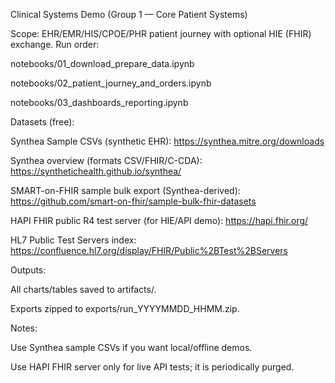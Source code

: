 Clinical Systems Demo (Group 1 — Core Patient Systems)

Scope: EHR/EMR/HIS/CPOE/PHR patient journey with optional HIE (FHIR) exchange.
Run order:

notebooks/01_download_prepare_data.ipynb

notebooks/02_patient_journey_and_orders.ipynb

notebooks/03_dashboards_reporting.ipynb

Datasets (free):

Synthea Sample CSVs (synthetic EHR): https://synthea.mitre.org/downloads

Synthea overview (formats CSV/FHIR/C-CDA): https://synthetichealth.github.io/synthea/

SMART-on-FHIR sample bulk export (Synthea-derived): https://github.com/smart-on-fhir/sample-bulk-fhir-datasets

HAPI FHIR public R4 test server (for HIE/API demo): https://hapi.fhir.org/

HL7 Public Test Servers index: https://confluence.hl7.org/display/FHIR/Public%2BTest%2BServers

Outputs:

All charts/tables saved to artifacts/.

Exports zipped to exports/run_YYYYMMDD_HHMM.zip.

Notes:

Use Synthea sample CSVs if you want local/offline demos.

Use HAPI FHIR server only for live API tests; it is periodically purged.
